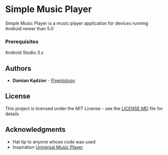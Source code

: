 # Simple Music Player

Simple Music Player is a music player application for devices running Android newer than 5.0

### Prerequisites

Android Studio 3.x

## Authors

* **Damian Kędzior** - [Flyentology](https://github.com/Flyentology)

## License

This project is licensed under the MIT License - see the [LICENSE.MD](LICENSE.md) file for details

## Acknowledgments

* Hat tip to anyone whose code was used
* Inspiration [Universal Music Player](https://github.com/googlesamples/android-UniversalMusicPlayer)

